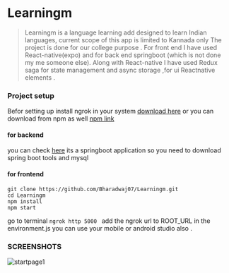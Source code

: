 # Learningm
> Learningm is a language learning add designed to learn Indian languages, current scope of this app is limited to Kannada only
>The project is done for our college purpose .
>For front end I have used React-native(expo) and for back end springboot (which is not done my me someone else).
> Along with React-native I have used Redux saga for state management and async storage ,for ui Reactnative elements .




### Project setup
Befor setting up install ngrok in your system  [download here](https://ngrok.com/download)
or you can download from npm as well [npm link](https://www.npmjs.com/package/ngrok)

#### for backend 
you can check [here](https://github.com/AishwaryaGits/LearningmApiService.git)
its a springboot application  so you need to download spring boot tools and 
mysql 

#### for frontend

```
git clone https://github.com/Bharadwaj07/Learningm.git
cd Learningm
npm install
npm start
```
go to terminal 
`ngrok http 5000
`
add the ngrok url to ROOT_URL in the environment.js
you can use your mobile or android studio also .

### SCREENSHOTS

![startpage1](ScreenRecording/ScreenShots/satrt1.jpg=100*) 

